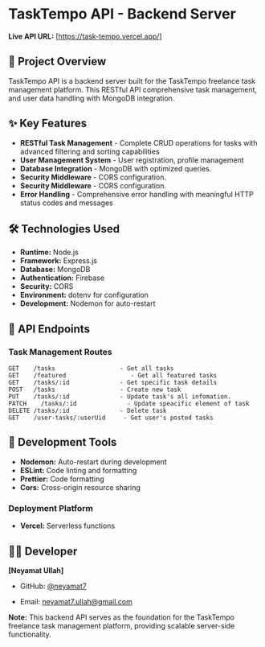 # TaskTempo API - Backend Server

**Live API URL:** [https://task-tempo.vercel.app/]

## 🚀 Project Overview

TaskTempo API is a backend server built for the TaskTempo freelance task management platform. This RESTful API comprehensive task management, and user data handling with MongoDB integration.

## ✨ Key Features

- **RESTful Task Management** - Complete CRUD operations for tasks with advanced filtering and sorting capabilities
- **User Management System** - User registration, profile management
- **Database Integration** - MongoDB with optimized queries.
- **Security Middleware** - CORS configuration.
- **Security Middleware** - CORS configuration.
- **Error Handling** - Comprehensive error handling with meaningful HTTP status codes and messages

## 🛠️ Technologies Used

- **Runtime:** Node.js
- **Framework:** Express.js
- **Database:** MongoDB
- **Authentication:** Firebase
- **Security:** CORS
- **Environment:** dotenv for configuration
- **Development:** Nodemon for auto-restart

## 📡 API Endpoints

### Task Management Routes

```
GET    /tasks                  - Get all tasks
GET    /featured                  - Get all featured tasks
GET    /tasks/:id              - Get specific task details
POST   /tasks                  - Create new task
PUT    /tasks/:id              - Update task's all infomation.
PATCH    /tasks/:id              - Update speacific element of task
DELETE /tasks/:id              - Delete task
GET    /user-tasks/:userUid     - Get user's posted tasks

```

## 🔧 Development Tools

- **Nodemon:** Auto-restart during development
- **ESLint:** Code linting and formatting
- **Prettier:** Code formatting
- **Cors:** Cross-origin resource sharing

### Deployment Platform

- **Vercel:** Serverless functions

## 👨‍💻 Developer

**[Neyamat Ullah]**

- GitHub: [@neyamat7](https://github.com/neyamat7)

- Email: neyamat7.ullah@gmail.com

**Note:** This backend API serves as the foundation for the TaskTempo freelance task management platform, providing scalable server-side functionality.
